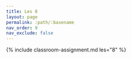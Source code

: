 ```yaml
---
title: Les 8
layout: page
permalink: :path/:basename
nav_order: 9
nav_exclude: false
---
```


{% include classroom-assignment.md les="8" %}






